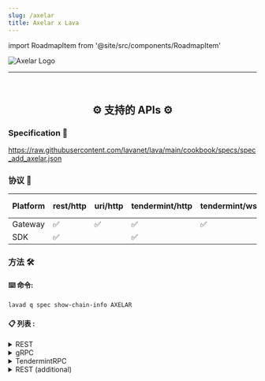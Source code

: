```yaml
---
slug: /axelar
title: Axelar x Lava
---
```


import RoadmapItem from '@site/src/components/RoadmapItem'

![Axelar Logo](/img/chains/axelar_logo.svg)

[<RoadmapItem icon="⛏️" title="Get RPC" description="Get access to Lava's Web3 APIs and start building on the network with ease"/>](/axelar-dev)

[<RoadmapItem icon="🚀" title="Run an RPC Node" description="Become a part of Lava's network by running your own RPC node and accessing Web3 APIs seamlessly"/>](/axelar-node)

<hr />
<br />

<center>

## ⚙️ 支持的 APIs ⚙️

</center>

### Specification 📑

https://raw.githubusercontent.com/lavanet/lava/main/cookbook/specs/spec_add_axelar.json


### 协议 🔗

| Platform  |  rest/http | uri/http | tendermint/http | tendermint/wss     | grpc | web-grpc|
| --------- | -------- |------------| ------------- | ---------------------|------|---------|
| Gateway   | ✅       | ✅         | ✅            | ✅                   |  ✅  | ✅     |
| SDK       | ✅       |            | ✅            |                      |      |         |

### 方法 🛠️

#### ⌨️ 命令:

```bash
lavad q spec show-chain-info AXELAR
```

#### 📋 列表 :

<details>
<summary> REST </summary>

  - /axelar/axelarnet/v1beta1/ibc_transfer_count
  - /axelar/evm/v1beta1/batched_commands/{chain}/{id}
  - /axelar/evm/v1beta1/burner_info
  - /axelar/evm/v1beta1/bytecode/{chain}/{contract}
  - /axelar/evm/v1beta1/chains
  - /axelar/evm/v1beta1/confirmation_height/{chain}
  - /axelar/evm/v1beta1/deposit_state
  - /axelar/evm/v1beta1/erc20_tokens/{chain}
  - /axelar/evm/v1beta1/event/{chain}/{event_id}
  - /axelar/evm/v1beta1/gateway_address/{chain}
  - /axelar/evm/v1beta1/key_address/{chain}
  - /axelar/evm/v1beta1/pending_commands/{chain}
  - /axelar/evm/v1beta1/token_info/{chain}
  - /axelar/evm/v1beta1/command_request
  - /axelar/multisig/v1beta1/key
  - /axelar/multisig/v1beta1/key_id/{chain}
  - /axelar/multisig/v1beta1/keygen_session
  - /axelar/multisig/v1beta1/next_key_id/{chain}
  - /axelar/nexus/v1beta1/assets/{chain}
  - /axelar/nexus/v1beta1/chain_maintainers/{chain}
  - /axelar/nexus/v1beta1/chain_state/{chain}
  - /axelar/nexus/v1beta1/chains
  - /axelar/nexus/v1beta1/chains_by_asset/{asset}
  - /axelar/nexus/v1beta1/fee_info/{chain}/{asset}
  - /axelar/nexus/v1beta1/fee
  - /axelar/nexus/v1beta1/latest_deposit_address/{recipient_addr}/{recipient_chain}/{deposit_chain}
  - /axelar/nexus/v1beta1/recipient_address/{deposit_chain}/{deposit_addr}
  - /axelar/nexus/v1beta1/transfer_fee/{source_chain}/{destination_chain}/{amount}
  - /axelar/nexus/v1beta1/transfer_fee
  - /axelar/nexus/v1beta1/transfer_rate_limit/{chain}/{asset}
  - /axelar/nexus/v1beta1/transfers_for_chain/{chain}/{state}
  - /axelar/nexus/v1beta1/message
  - /axelar/permission/v1beta1/governance_key
  - /axelar/reward/v1beta1/inflation_rate
  - /axelar/reward/v1beta1/params
  - /cosmos/auth/v1beta1/account_info/{address}
  - /cosmos/auth/v1beta1/accounts
  - /cosmos/auth/v1beta1/accounts/{address}
  - /cosmos/auth/v1beta1/address_by_id/{id}
  - /cosmos/auth/v1beta1/bech32
  - /cosmos/auth/v1beta1/bech32/{address_bytes}
  - /cosmos/auth/v1beta1/bech32/{address_string}
  - /cosmos/auth/v1beta1/module_accounts
  - /cosmos/auth/v1beta1/module_accounts/{name}
  - /cosmos/auth/v1beta1/params
  - /cosmos/authz/v1beta1/grants
  - /cosmos/authz/v1beta1/grants/grantee/{grantee}
  - /cosmos/authz/v1beta1/grants/granter/{granter}
  - /cosmos/bank/v1beta1/balances/{address}
  - /cosmos/bank/v1beta1/balances/{address}/by_denom
  - /cosmos/bank/v1beta1/balances/{address}/{denom}
  - /cosmos/bank/v1beta1/base_denom
  - /cosmos/bank/v1beta1/denom_owners/{denom}
  - /cosmos/bank/v1beta1/denoms_metadata
  - /cosmos/bank/v1beta1/denoms_metadata/{denom}
  - /cosmos/bank/v1beta1/params
  - /cosmos/bank/v1beta1/send_enabled
  - /cosmos/bank/v1beta1/spendable_balances/{address}
  - /cosmos/bank/v1beta1/spendable_balances/{address}/by_denom
  - /cosmos/bank/v1beta1/supply
  - /cosmos/bank/v1beta1/supply/by_denom
  - /cosmos/bank/v1beta1/supply/{denom}
  - /cosmos/bank/v1beta1/supply_without_offset
  - /cosmos/bank/v1beta1/supply_without_offset/{denom}
  - /cosmos/base/node/v1beta1/config
  - /cosmos/base/reflection/v1beta1/app_descriptor/authn
  - /cosmos/base/reflection/v1beta1/app_descriptor/chain
  - /cosmos/base/reflection/v1beta1/app_descriptor/codec
  - /cosmos/base/reflection/v1beta1/app_descriptor/configuration
  - /cosmos/base/reflection/v1beta1/app_descriptor/query_services
  - /cosmos/base/reflection/v1beta1/app_descriptor/tx_descriptor
  - /cosmos/base/reflection/v1beta1/interfaces
  - /cosmos/base/reflection/v1beta1/interfaces/{interface_name}/implementations
  - /cosmos/base/tendermint/v1beta1/abci_query
  - /cosmos/base/tendermint/v1beta1/blocks/latest
  - /cosmos/base/tendermint/v1beta1/blocks/{height}
  - /cosmos/base/tendermint/v1beta1/node_info
  - /cosmos/base/tendermint/v1beta1/syncing
  - /cosmos/base/tendermint/v1beta1/validatorsets/latest
  - /cosmos/base/tendermint/v1beta1/validatorsets/{height}
  - /cosmos/distribution/v1beta1/community_pool
  - /cosmos/distribution/v1beta1/delegators/{delegator_address}/rewards
  - /cosmos/distribution/v1beta1/delegators/{delegator_address}/rewards/{validator_address}
  - /cosmos/distribution/v1beta1/delegators/{delegator_address}/validators
  - /cosmos/distribution/v1beta1/delegators/{delegator_address}/withdraw_address
  - /cosmos/distribution/v1beta1/params
  - /cosmos/distribution/v1beta1/validators/{validator_address}/commission
  - /cosmos/distribution/v1beta1/validators/{validator_address}/outstanding_rewards
  - /cosmos/distribution/v1beta1/validators/{validator_address}/slashes
  - /cosmos/evidence/v1beta1/evidence
  - /cosmos/evidence/v1beta1/evidence/{evidence_hash}
  - /cosmos/evidence/v1beta1/evidence/{hash}
  - /cosmos/feegrant/v1beta1/allowance/{granter}/{grantee}
  - /cosmos/feegrant/v1beta1/allowances/{grantee}
  - /cosmos/feegrant/v1beta1/issued/{granter}
  - /cosmos/gov/v1/params/{params_type}
  - /cosmos/gov/v1/proposals
  - /cosmos/gov/v1/proposals/{proposal_id}
  - /cosmos/gov/v1/proposals/{proposal_id}/deposits
  - /cosmos/gov/v1/proposals/{proposal_id}/deposits/{depositor}
  - /cosmos/gov/v1/proposals/{proposal_id}/tally
  - /cosmos/gov/v1/proposals/{proposal_id}/votes
  - /cosmos/gov/v1/proposals/{proposal_id}/votes/{voter}
  - /cosmos/gov/v1beta1/params/{params_type}
  - /cosmos/gov/v1beta1/proposals
  - /cosmos/gov/v1beta1/proposals/{proposal_id}
  - /cosmos/gov/v1beta1/proposals/{proposal_id}/deposits
  - /cosmos/gov/v1beta1/proposals/{proposal_id}/deposits/{depositor}
  - /cosmos/gov/v1beta1/proposals/{proposal_id}/tally
  - /cosmos/gov/v1beta1/proposals/{proposal_id}/votes
  - /cosmos/gov/v1beta1/proposals/{proposal_id}/votes/{voter}
  - /cosmos/mint/v1beta1/annual_provisions
  - /cosmos/mint/v1beta1/inflation
  - /cosmos/mint/v1beta1/params
  - /cosmos/params/v1beta1/params
  - /cosmos/slashing/v1beta1/params
  - /cosmos/slashing/v1beta1/signing_infos
  - /cosmos/slashing/v1beta1/signing_infos/{cons_address}
  - /cosmos/staking/v1beta1/delegations/{delegator_addr}
  - /cosmos/staking/v1beta1/delegators/{delegator_addr}/redelegations
  - /cosmos/staking/v1beta1/delegators/{delegator_addr}/unbonding_delegations
  - /cosmos/staking/v1beta1/delegators/{delegator_addr}/validators
  - /cosmos/staking/v1beta1/delegators/{delegator_addr}/validators/{validator_addr}
  - /cosmos/staking/v1beta1/historical_info/{height}
  - /cosmos/staking/v1beta1/params
  - /cosmos/staking/v1beta1/pool
  - /cosmos/staking/v1beta1/validators
  - /cosmos/staking/v1beta1/validators/{validator_addr}
  - /cosmos/staking/v1beta1/validators/{validator_addr}/delegations
  - /cosmos/staking/v1beta1/validators/{validator_addr}/delegations/{delegator_addr}
  - /cosmos/staking/v1beta1/validators/{validator_addr}/delegations/{delegator_addr}/unbonding_delegation
  - /cosmos/staking/v1beta1/validators/{validator_addr}/unbonding_delegations
  - /cosmos/tx/v1beta1/txs
  - /cosmos/tx/v1beta1/txs/block/{height}
  - /cosmos/tx/v1beta1/txs/{hash}
  - /cosmos/upgrade/v1beta1/applied_plan/{name}
  - /cosmos/upgrade/v1beta1/current_plan
  - /cosmos/upgrade/v1beta1/module_versions
  - /cosmos/upgrade/v1beta1/upgraded_consensus_state/{last_height}
  - /node_info
  - /syncing
  - /validatorsets/latest
  - /validatorsets/{height}
  - /ibc/apps/interchain_accounts/controller/v1/params
  - /ibc/apps/interchain_accounts/host/v1/params
  - /ibc/apps/router/v1/params
  - /ibc/apps/transfer/v1/channels/{channel_id}/ports/{port_id}/escrow_address
  - /ibc/apps/transfer/v1/denom_hashes/{trace}
  - /ibc/apps/transfer/v1/denom_traces
  - /ibc/apps/transfer/v1/denom_traces/{hash}
  - /ibc/apps/transfer/v1/params
  - /ibc/client/v1/params
  - /ibc/core/channel/v1/channels
  - /ibc/core/channel/v1/channels/{channel_id}/ports/{port_id}
  - /ibc/core/channel/v1/channels/{channel_id}/ports/{port_id}/client_state
  - /ibc/core/channel/v1/channels/{channel_id}/ports/{port_id}/consensus_state/revision/{revision_number}/height/{revision_height}
  - /ibc/core/channel/v1/channels/{channel_id}/ports/{port_id}/next_sequence
  - /ibc/core/channel/v1/channels/{channel_id}/ports/{port_id}/packet_acknowledgements
  - /ibc/core/channel/v1/channels/{channel_id}/ports/{port_id}/packet_acks/{sequence}
  - /ibc/core/channel/v1/channels/{channel_id}/ports/{port_id}/packet_commitments
  - /ibc/core/channel/v1/channels/{channel_id}/ports/{port_id}/packet_commitments/{packet_ack_sequences}/unreceived_acks
  - /ibc/core/channel/v1/channels/{channel_id}/ports/{port_id}/packet_commitments/{packet_commitment_sequences}/unreceived_packets
  - /ibc/core/channel/v1/channels/{channel_id}/ports/{port_id}/packet_commitments/{sequence}
  - /ibc/core/channel/v1/channels/{channel_id}/ports/{port_id}/packet_receipts/{sequence}
  - /ibc/core/channel/v1/connections/{connection}/channels
  - /ibc/core/client/v1/client_states
  - /ibc/core/client/v1/client_states/{client_id}
  - /ibc/core/client/v1/client_status/{client_id}
  - /ibc/core/client/v1/consensus_states/{client_id}
  - /ibc/core/client/v1/consensus_states/{client_id}/heights
  - /ibc/core/client/v1/consensus_states/{client_id}/revision/{revision_number}/height/{revision_height}
  - /ibc/core/client/v1/params
  - /ibc/core/client/v1/upgraded_client_states
  - /ibc/core/client/v1/upgraded_consensus_states
  - /ibc/core/connection/v1/client_connections/{client_id}
  - /ibc/core/connection/v1/connections
  - /ibc/core/connection/v1/connections/{connection_id}
  - /ibc/core/connection/v1/connections/{connection_id}/client_state
  - /ibc/core/connection/v1/connections/{connection_id}/consensus_state/revision/{revision_number}/height/{revision_height}
  - /ibc/core/connection/v1/params
  - /blocks/latest
  - /txs
  - /txs/{hash}
  - /bank/balances/{address}
  - /bank/total
  - /bank/total/{denomination}
  - /auth/accounts/{address}
  - /staking/delegators/{delegatorAddr}/delegations
  - /staking/delegators/{delegatorAddr}/delegations/{validatorAddr}
  - /staking/delegators/{delegatorAddr}/unbonding_delegations
  - /staking/delegators/{delegatorAddr}/unbonding_delegations/{validatorAddr}
  - /staking/redelegations
  - /staking/delegators/{delegatorAddr}/validators
  - /staking/delegators/{delegatorAddr}/validators/{validatorAddr}
  - /staking/validators
  - /staking/validators/{validatorAddr}
  - /staking/validators/{validatorAddr}/unbonding_delegations
  - /staking/pool
  - /staking/parameters
  - /slashing/signing_infos
  - /slashing/parameters
  - /minting/parameters
  - /minting/inflation
  - /minting/annual-provisions
  - /staking/validators/{validatorAddr}/delegations
  - /gov/proposals
  - /gov/proposals/{proposalId}
  - /gov/proposals/{proposalId}/proposer
  - /gov/proposals/{proposalId}/deposits
  - /gov/proposals/{proposalId}/deposits/{depositor}
  - /gov/proposals/{proposalId}/votes
  - /gov/proposals/{proposalId}/votes/{voter}
  - /gov/proposals/{proposalId}/tally
  - /gov/parameters/deposit
  - /gov/parameters/tallying
  - /gov/parameters/voting
  - /distribution/delegators/{delegatorAddr}/rewards
  - /distribution/delegators/{delegatorAddr}/rewards/{validatorAddr}
  - /distribution/delegators/{delegatorAddr}/withdraw_address
  - /distribution/validators/{validatorAddr}
  - /distribution/validators/{validatorAddr}/outstanding_rewards
  - /distribution/validators/{validatorAddr}/rewards
  - /distribution/community_pool
  - /distribution/parameters

</details>

<details> 
<summary> gRPC </summary>

  - axelar.axelarnet.v1beta1.QueryService/PendingIBCTransferCount
  - axelar.evm.v1beta1.QueryService/BatchedCommands
  - axelar.evm.v1beta1.QueryService/BurnerInfo
  - axelar.evm.v1beta1.QueryService/Bytecode
  - axelar.evm.v1beta1.QueryService/Chains
  - axelar.evm.v1beta1.QueryService/ConfirmationHeight
  - axelar.evm.v1beta1.QueryService/DepositState
  - axelar.evm.v1beta1.QueryService/ERC20Tokens
  - axelar.evm.v1beta1.QueryService/Event
  - axelar.evm.v1beta1.QueryService/GatewayAddress
  - axelar.evm.v1beta1.QueryService/KeyAddress
  - axelar.evm.v1beta1.QueryService/PendingCommands
  - axelar.evm.v1beta1.QueryService/TokenInfo
  - axelar.evm.v1beta1.QueryService/Command
  - axelar.multisig.v1beta1.QueryService/Key
  - axelar.multisig.v1beta1.QueryService/KeyID
  - axelar.multisig.v1beta1.QueryService/KeygenSession
  - axelar.multisig.v1beta1.QueryService/NextKeyID
  - axelar.nexus.v1beta1.QueryService/Assets
  - axelar.nexus.v1beta1.QueryService/ChainMaintainers
  - axelar.nexus.v1beta1.QueryService/ChainState
  - axelar.nexus.v1beta1.QueryService/Chains
  - axelar.nexus.v1beta1.QueryService/ChainsByAsset
  - axelar.nexus.v1beta1.QueryService/FeeInfo
  - axelar.nexus.v1beta1.QueryService/LatestDepositAddress
  - axelar.nexus.v1beta1.QueryService/RecipientAddress
  - axelar.nexus.v1beta1.QueryService/TransferFee
  - axelar.nexus.v1beta1.QueryService/TransferRateLimit
  - axelar.nexus.v1beta1.QueryService/TransfersForChain
  - axelar.nexus.v1beta1.QueryService/Message
  - axelar.permission.v1beta1.Query/GovernanceKey
  - axelar.reward.v1beta1.QueryService/InflationRate
  - axelar.reward.v1beta1.QueryService/Params
  - cosmos.auth.v1beta1.Query/Account
  - grpc.reflection.v1alpha.ServerReflection/ServerReflectionInfo
  - cosmos.auth.v1beta1.Query/Accounts
  - cosmos.auth.v1beta1.Query/ModuleAccountByName
  - cosmos.auth.v1beta1.Query/ModuleAccounts
  - cosmos.auth.v1beta1.Query/Params
  - cosmos.authz.v1beta1.Query/GranteeGrants
  - cosmos.authz.v1beta1.Query/GranterGrants
  - cosmos.authz.v1beta1.Query/Grants
  - cosmos.bank.v1beta1.Query/AllBalances
  - cosmos.bank.v1beta1.Query/Balance
  - cosmos.bank.v1beta1.Query/BaseDenom
  - cosmos.bank.v1beta1.Query/DenomMetadata
  - cosmos.bank.v1beta1.Query/DenomsMetadata
  - cosmos.bank.v1beta1.Query/Params
  - cosmos.bank.v1beta1.Query/SpendableBalances
  - cosmos.bank.v1beta1.Query/SupplyOf
  - cosmos.bank.v1beta1.Query/SupplyOfWithoutOffset
  - cosmos.bank.v1beta1.Query/TotalSupply
  - cosmos.bank.v1beta1.Query/TotalSupplyWithoutOffset
  - cosmos.base.tendermint.v1beta1.Service/GetBlockByHeight
  - cosmos.base.tendermint.v1beta1.Service/GetLatestBlock
  - cosmos.base.tendermint.v1beta1.Service/GetLatestValidatorSet
  - cosmos.base.tendermint.v1beta1.Service/GetNodeInfo
  - cosmos.base.tendermint.v1beta1.Service/GetSyncing
  - cosmos.base.tendermint.v1beta1.Service/GetValidatorSetByHeight
  - cosmos.distribution.v1beta1.Query/CommunityPool
  - cosmos.distribution.v1beta1.Query/DelegationRewards
  - cosmos.distribution.v1beta1.Query/DelegationTotalRewards
  - cosmos.distribution.v1beta1.Query/DelegatorValidators
  - cosmos.distribution.v1beta1.Query/DelegatorWithdrawAddress
  - cosmos.distribution.v1beta1.Query/Params
  - cosmos.distribution.v1beta1.Query/ValidatorCommission
  - cosmos.distribution.v1beta1.Query/ValidatorOutstandingRewards
  - cosmos.distribution.v1beta1.Query/ValidatorSlashes
  - cosmos.evidence.v1beta1.Query/AllEvidence
  - cosmos.evidence.v1beta1.Query/Evidence
  - cosmos.feegrant.v1beta1.Query/Allowance
  - cosmos.feegrant.v1beta1.Query/Allowances
  - cosmos.feegrant.v1beta1.Query/AllowancesByGranter
  - cosmos.gov.v1beta1.Query/Deposit
  - cosmos.gov.v1beta1.Query/Deposits
  - cosmos.gov.v1beta1.Query/Params
  - cosmos.gov.v1beta1.Query/Proposal
  - cosmos.gov.v1beta1.Query/Proposals
  - cosmos.gov.v1beta1.Query/TallyResult
  - cosmos.gov.v1beta1.Query/Vote
  - cosmos.gov.v1beta1.Query/Votes
  - cosmos.mint.v1beta1.Query/AnnualProvisions
  - cosmos.mint.v1beta1.Query/Inflation
  - cosmos.mint.v1beta1.Query/Params
  - cosmos.params.v1beta1.Query/Params
  - cosmos.slashing.v1beta1.Query/Params
  - cosmos.slashing.v1beta1.Query/SigningInfo
  - cosmos.slashing.v1beta1.Query/SigningInfos
  - cosmos.staking.v1beta1.Query/Delegation
  - cosmos.staking.v1beta1.Query/DelegatorDelegations
  - cosmos.staking.v1beta1.Query/DelegatorUnbondingDelegations
  - cosmos.staking.v1beta1.Query/DelegatorValidator
  - cosmos.staking.v1beta1.Query/DelegatorValidators
  - cosmos.staking.v1beta1.Query/HistoricalInfo
  - cosmos.staking.v1beta1.Query/Params
  - cosmos.staking.v1beta1.Query/Pool
  - cosmos.staking.v1beta1.Query/Redelegations
  - cosmos.staking.v1beta1.Query/UnbondingDelegation
  - cosmos.staking.v1beta1.Query/Validator
  - cosmos.staking.v1beta1.Query/ValidatorDelegations
  - cosmos.staking.v1beta1.Query/ValidatorUnbondingDelegations
  - cosmos.staking.v1beta1.Query/Validators
  - cosmos.tx.v1beta1.Service/BroadcastTx
  - cosmos.tx.v1beta1.Service/GetBlockWithTxs
  - cosmos.tx.v1beta1.Service/GetTx
  - cosmos.tx.v1beta1.Service/GetTxsEvent
  - cosmos.tx.v1beta1.Service/Simulate
  - cosmos.upgrade.v1beta1.Query/AppliedPlan
  - cosmos.upgrade.v1beta1.Query/CurrentPlan
  - cosmos.upgrade.v1beta1.Query/ModuleVersions
  - cosmos.upgrade.v1beta1.Query/UpgradedConsensusState
  - router.v1.Query.Params
  - ibc.applications.interchain_accounts.controller.v1.Query/Params
  - ibc.applications.interchain_accounts.host.v1.Query/Params
  - ibc.applications.transfer.v1.Query/DenomHash
  - ibc.applications.transfer.v1.Query/DenomTrace
  - ibc.applications.transfer.v1.Query/DenomTraces
  - ibc.applications.transfer.v1.Query/EscrowAddress
  - ibc.applications.transfer.v1.Query/Params
  - ibc.core.channel.v1.Query/Channel
  - ibc.core.channel.v1.Query/ChannelClientState
  - ibc.core.channel.v1.Query/ChannelConsensusState
  - ibc.core.channel.v1.Query/Channels
  - ibc.core.channel.v1.Query/ConnectionChannels
  - ibc.core.channel.v1.Query/NextSequenceReceive
  - ibc.core.channel.v1.Query/PacketAcknowledgement
  - ibc.core.channel.v1.Query/PacketAcknowledgements
  - ibc.core.channel.v1.Query/PacketCommitment
  - ibc.core.channel.v1.Query/PacketCommitments
  - ibc.core.channel.v1.Query/PacketReceipt
  - ibc.core.channel.v1.Query/UnreceivedAcks
  - ibc.core.channel.v1.Query/UnreceivedPackets
  - ibc.core.client.v1.Query/ClientParams
  - ibc.core.client.v1.Query/ClientState
  - ibc.core.client.v1.Query/ClientStates
  - ibc.core.client.v1.Query/ClientStatus
  - ibc.core.client.v1.Query/ConsensusState
  - ibc.core.client.v1.Query/ConsensusStateHeights
  - ibc.core.client.v1.Query/ConsensusStates
  - ibc.core.client.v1.Query/UpgradedClientState
  - ibc.core.client.v1.Query/UpgradedConsensusState
  - ibc.core.connection.v1.Query/ClientConnections
  - ibc.core.connection.v1.Query/Connection
  - ibc.core.connection.v1.Query/ConnectionClientState
  - ibc.core.connection.v1.Query/ConnectionConsensusState
  - ibc.core.connection.v1.Query/Connections

</details>

<details>
<summary> TendermintRPC </summary>

  - dump_consensus_state
  - abci_info
  - abci_query
  - block
  - block_by_hash
  - block_results
  - block_search
  - blockchain
  - broadcast_evidence
  - broadcast_tx_async
  - broadcast_tx_commit
  - broadcast_tx_sync
  - check_tx
  - commit
  - consensus_params
  - consensus_state
  - genesis
  - genesis_chunked
  - health
  - net_info
  - num_unconfirmed_txs
  - status
  - subscribe
  - tx
  - tx_search
  - unconfirmed_txs
  - unsubscribe
  - unsubscribe_all
  - validators

</details>

<details>
<summary> REST (additional) </summary>

  - /cosmos/tx/v1beta1/decode
  - /cosmos/tx/v1beta1/encode
  - /cosmos/tx/v1beta1/encode/amino
  - /cosmos/tx/v1beta1/simulate
  - /cosmos/tx/v1beta1/txs
  - /txs/encode
  - /txs/dencode
  - /bank/accounts/{address}/transfers
  - /slashing/validators/{validatorAddr}/unjail
  - /staking/delegators/{delegatorAddr}/redelegations
  - /gov/proposals
  - /gov/proposals/param_change
  - /gov/proposals/{proposalId}/deposits
  - /gov/proposals/{proposalId}/votes
  - /distribution/delegators/{delegatorAddr}/rewards
  - /distribution/delegators/{delegatorAddr}/rewards/{validatorAddr}
  - /distribution/delegators/{delegatorAddr}/withdraw_address
  - /distribution/validators/{validatorAddr}/rewards

</details>
